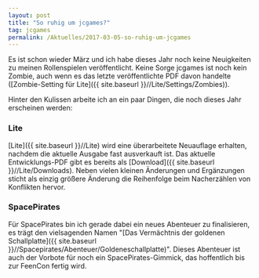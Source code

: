```yaml
---
layout: post
title: "So ruhig um jcgames?"
tag: jcgames
permalink: /Aktuelles/2017-03-05-so-ruhig-um-jcgames
---
```


Es ist schon wieder März und ich habe dieses Jahr noch keine Neuigkeiten zu meinen Rollenspielen veröffentlicht. Keine Sorge jcgames ist noch kein Zombie, auch wenn es das letzte veröffentlichte PDF davon handelte ([Zombie-Setting für Lite]({{ site.baseurl }}//Lite/Settings/Zombies)).

Hinter den Kulissen arbeite ich an ein paar Dingen, die noch dieses Jahr erscheinen werden:

### Lite

[Lite]({{ site.baseurl }}//Lite) wird eine überarbeitete Neuauflage erhalten, nachdem die aktuelle Ausgabe fast ausverkauft ist. Das aktuelle Entwicklungs-PDF gibt es bereits als [Download]({{ site.baseurl }}//Lite/Downloads). Neben vielen kleinen Änderungen und Ergänzungen sticht als einzig größere Änderung die Reihenfolge beim Nacherzählen von Konflikten hervor.

### SpacePirates

Für SpacePirates bin ich gerade dabei ein neues Abenteuer zu finalisieren, es trägt den vielsagenden Namen "[Das Vermächtnis der goldenen Schallplatte]({{ site.baseurl }}//Spacepirates/Abenteuer/Goldeneschallplatte)". Dieses Abenteuer ist auch der Vorbote für noch ein SpacePirates-Gimmick, das hoffentlich bis zur FeenCon fertig wird.


